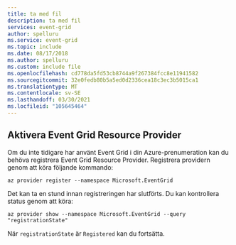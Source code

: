 ```yaml
---
title: ta med fil
description: ta med fil
services: event-grid
author: spelluru
ms.service: event-grid
ms.topic: include
ms.date: 08/17/2018
ms.author: spelluru
ms.custom: include file
ms.openlocfilehash: cd778da5fd53cb8744a9f267384fcc8e11941582
ms.sourcegitcommit: 32e0fedb80b5a5ed0d2336cea18c3ec3b5015ca1
ms.translationtype: MT
ms.contentlocale: sv-SE
ms.lasthandoff: 03/30/2021
ms.locfileid: "105645464"
---
```

## <a name="enable-the-event-grid-resource-provider"></a>Aktivera Event Grid Resource Provider

Om du inte tidigare har använt Event Grid i din Azure-prenumeration kan du behöva registrera Event Grid Resource Provider. Registrera providern genom att köra följande kommando:

```azurecli-interactive
az provider register --namespace Microsoft.EventGrid
```

Det kan ta en stund innan registreringen har slutförts. Du kan kontrollera status genom att köra:

```azurecli-interactive
az provider show --namespace Microsoft.EventGrid --query "registrationState"
```

När `registrationState` är `Registered` kan du fortsätta.
